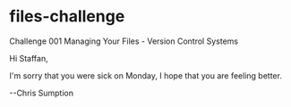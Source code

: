 files-challenge
===============

Challenge 001 Managing Your Files - Version Control Systems

Hi Staffan, 

I'm sorry that you were sick on Monday, I hope that you are feeling better.

--Chris Sumption